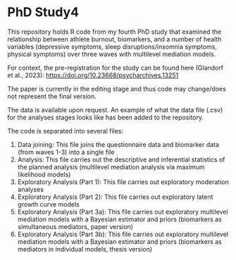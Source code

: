 # PhD Study4
This repository holds R code from my fourth PhD study that examined the relationship between athlete burnout, biomarkers, and a number of health variables (depressive symptoms, sleep disruptions/insomnia symptoms, physical symptoms) over three waves with multilevel mediation models.

For context, the pre-registration for the study can be found here (Glandorf et al., 2023): https://doi.org/10.23668/psycharchives.13251

The paper is currently in the editing stage and thus code may change/does not represent the final version. 

The data is available upon request. An example of what the data file (.csv) for the analyses stages looks like has been added to the repository. 

The code is separated into several files:
1. Data joining: This file joins the questionnaire data and biomarker data (from waves 1-3) into a single file
2. Analysis: This file carries out the descriptive and inferential statistics of the planned analysis (multilevel mediation analysis via maximum likelihood models)
3. Exploratory Analysis (Part 1): This file carries out exploratory moderation analyses
4. Exploratory Analysis (Part 2): This file carries out exploratory latent growth curve models
5. Exploratory Analysis (Part 3a): This file carries out exploratory multilevel mediation models with a Bayesian estimator and priors (biomarkers as simultaneous mediators, paper version)
6. Exploratory Analysis (Part 3b): This file carries out exploratory multilevel mediation models with a Bayesian estimator and priors (biomarkers as mediators in individual models, thesis version)
